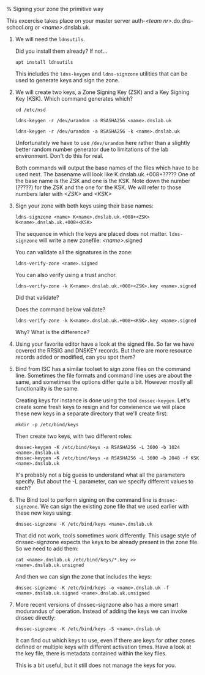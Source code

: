 % Signing your zone the primitive way

This excercise takes place on your master server auth-*\<team nr\>*.do.dns-school.org or *\<name\>*.dnslab.uk.

1.  We will need the `ldnsutils`.

    Did you install them already?  If not...

       `apt install ldnsutils`

    This includes the `ldns-keygen` and `ldns-signzone` utilities that can be
    used to generate keys and sign the zone.
    
2.  We will create two keys, a Zone Signing Key (ZSK) and a Key Signing Key
    (KSK).  Which command generates which?

        cd /etc/nsd

        ldns-keygen -r /dev/urandom -a RSASHA256 <name>.dnslab.uk

        ldns-keygen -r /dev/urandom -a RSASHA256 -k <name>.dnslab.uk

    Unfortunately we have to use `/dev/urandom` here rather than a slightly
    better random number generator due to limitations of the lab environment.
    Don't do this for real.

    Both commands will output the base names of the files which have to be
    used next.  The basename will look like K<name>.dnslab.uk.+008+?????
    One of the base name is the ZSK and one is the KSK.  Note down the number
    (?????) for the ZSK and the one for the KSK.  We will refer to those
    numbers later with *\<ZSK\>* and *\<KSK\>*

3.  Sign your zone with both keys using their base names:

        ldns-signzone <name> K<name>.dnslab.uk.+008+<ZSK> K<name>.dnslab.uk.+008+<KSK>

    The sequence in which the keys are placed does not matter.
    `ldns-signzone` will write a new zonefile: *\<name\>*.signed

    You can validate all the signatures in the zone:

        ldns-verify-zone <name>.signed

    You can also verify using a trust anchor.

        ldns-verify-zone -k K<name>.dnslab.uk.+008+<ZSK>.key <name>.signed

    Did that validate?

    Does the command below validate?

        ldns-verify-zone -k K<name>.dnslab.uk.+008+<KSK>.key <name>.signed

    Why? What is the difference?

4.  Using your favorite editor have a look at the signed file.  So far we have
    covered the RRSIG and DNSKEY records.  But there are more resource
    records added or modified, can you spot them?

5.  Bind from ISC has a similar toolset to sign zone files on the command
    line.  Sometimes the file formats and command line uses are about the
    same, and sometimes the options differ quite a bit.  However mostly
    all functionality is the same.

    Creating keys for instance is done using the tool `dnssec-keygen`.  Let's
    create some fresh keys to resign and for convienence we will place
    these new keys in a separate directory that we'll create first:

        mkdir -p /etc/bind/keys

    Then create two keys, with two different roles:

        dnssec-keygen -K /etc/bind/keys -a RSASHA256 -L 3600 -b 1024 <name>.dnslab.uk
        dnssec-keygen -K /etc/bind/keys -a RSASHA256 -L 3600 -b 2048 -f KSK <name>.dnslab.uk

    It's probably not a big guess to understand what all the parameters
    specify.  But about the -L parameter, can we specify different values
    to each?

6.  The Bind tool to perform signing on the command line is `dnssec-signzone`.
    We can sign the existing zone file that we used earlier with these new
    keys using:

        dnssec-signzone -K /etc/bind/keys <name>.dnslab.uk

    That did not work, tools sometimes work differently.  This usage style
    of dnssec-signzone expects the keys to be already present in the zone
    file.  So we need to add them:

        cat <name>.dnslab.uk /etc/bind/keys/*.key >> <name>.dnslab.uk.unsigned

    And then we can sign the zone that includes the keys:

        dnssec-signzone -K /etc/bind/keys -o <name>.dnslab.uk -f <name>.dnslab.uk.signed <name>.dnslab.uk.unsigned

7.  More recent versions of dnssec-signzone also has a more smart modurandus
    of operation.  Instead of adding the keys we can invoke dnssec directly:

        dnssec-signzone -K /etc/bind/keys -S <name>.dnslab.uk

    It can find out which keys to use, even if there are keys for other
    zones defined or multiple keys with different activation times.  Have
    a look at the key file, there is metadata contained within the key files.

    This is a bit useful, but it still does not manage the keys for you.
